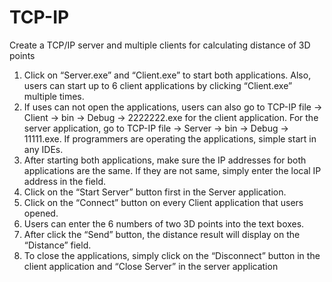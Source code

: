 # TCP-IP
Create a TCP/IP server and multiple clients for calculating distance of 3D points

1. Click on “Server.exe” and “Client.exe” to start both applications. Also, users
can start up to 6 client applications by clicking “Client.exe” multiple times.
2. If uses can not open the applications, users can also go to TCP-IP file → 
Client → bin → Debug → 2222222.exe for the client application. For the 
server application, go to TCP-IP file → Server → bin → Debug → 
11111.exe. If programmers are operating the applications, simple start in any
IDEs.
3. After starting both applications, make sure the IP addresses for both 
applications are the same. If they are not same, simply enter the local IP 
address in the field.
4. Click on the “Start Server” button first in the Server application.
5. Click on the “Connect” button on every Client application that users opened.
6. Users can enter the 6 numbers of two 3D points into the text boxes.
7. After click the “Send” button, the distance result will display on the 
“Distance” field.
8. To close the applications, simply click on the “Disconnect” button in the 
client application and “Close Server” in the server application
